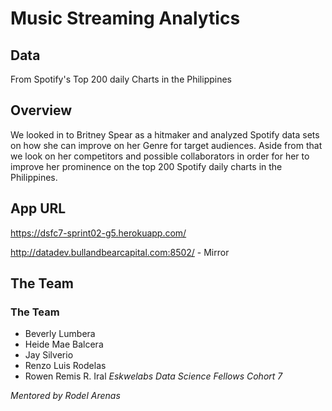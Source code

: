 # Music Streaming Analytics

## Data
From Spotify's Top 200 daily Charts in the Philippines


## Overview

We looked in to Britney Spear as a hitmaker and analyzed Spotify data sets on how she can improve on her Genre for target audiences.  Aside from that we look on her competitors and possible collaborators in order for her to improve her prominence on the top 200 Spotify daily charts in the Philippines.


## App URL

https://dsfc7-sprint02-g5.herokuapp.com/

http://datadev.bullandbearcapital.com:8502/ - Mirror



## The Team
### The Team
- Beverly Lumbera
- Heide Mae Balcera
- Jay Silverio
- Renzo Luis Rodelas
- Rowen Remis R. Iral
*Eskwelabs Data Science Fellows Cohort 7*

*Mentored by Rodel Arenas*

